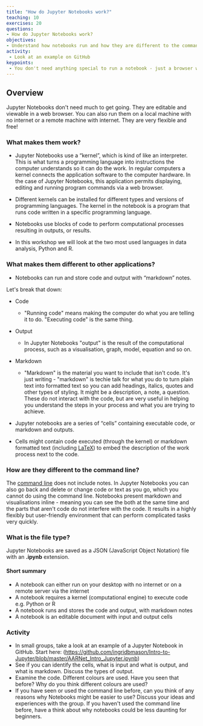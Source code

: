 ```yaml
---
title: "How do Jupyter Notebooks work?"
teaching: 10
exercises: 20
questions:
- How do Jupyter Notebooks work?
objectives:
- Understand how notebooks run and how they are different to the command line
activity:
 - Look at an example on GitHub
keypoints:
 - You don't need anything special to run a notebook - just a browser will do!
---
```


## Overview

Jupyter Notebooks don't need much to get going. They are editable and viewable in a web browser. You can also run them on a local machine with no internet or a remote machine with internet. They are very flexible and free!

### What makes them work?

- Jupyter Notebooks use a “kernel”, which is kind of like an interpreter. This is what turns a programming language into instructions the computer understands so it can do the work. In regular computers a kernel connects the application software to the computer hardware. In the case of Jupyter Notebooks, this application permits displaying, editing and running program commands via a web browser.

- Different kernels can be installed for different types and versions of programming languages. The kernel in the notebook is a program that runs code written in a specific programming language.

- Notebooks use blocks of code to perform computational processes resulting in outputs, or results.

- In this workshop we will look at the two most used languages in data analysis, Python and R.   

### What makes them different to other applications?

- Notebooks can run and store code and output with “markdown” notes. 

Let's break that down:

- Code
  - "Running code" means making the computer do what you are telling it to do. "Executing code" is the same thing.
- Output
  - In Jupyter Notebooks "output" is the result of the computational process, such as a visualisation, graph, model, equation and so on.
- Markdown
  - "Markdown" is the material you want to include that isn't code. It's just writing - "markdown" is techie talk for what you do to turn plain text into formatted text so you can add headings, italics, quotes and other types of styling. It might be a description, a note, a question. These do not interact with the code, but are very useful in helping you understand the steps in your process and what you are trying to achieve. 

- Jupyter notebooks are a series of “cells” containing executable code, or markdown and outputs. 

- Cells might contain code executed (through the kernel) or markdown formatted text (including [LaTeX](https://www.latex-project.org/)) to embed the description of the work process next to the code.

### How are they different to the command line?

The [command line](https://en.wikipedia.org/wiki/Command-line_interface) does not include notes. In Jupyter Notebooks you can also go back and delete or change code or text as you go, which you cannot do using the command line. Notebooks present markdown and visualisations inline - meaning you can see the both at the same time and the parts that aren't code do not interfere with the code. It results in a highly flexibly but user-friendly environment that can perform complicated tasks very quickly.

### What is the file type?

Jupyter Notebooks are saved as a JSON (JavaScript Object Notation) file with an **.ipynb** extension. 

#### Short summary

- A notebook can either run on your desktop with no internet or on a remote server via the internet 
- A notebook requires a kernel (computational engine) to execute code e.g. Python or R
- A notebook runs and stores the code and output, with markdown notes
- A notebook is an editable document with input and output cells 

### Activity

- In small groups, take a look at an example of a Jupyter Notebook in GitHub. Start here: (https://github.com/ingridbmason/Intro-to-Jupyter/blob/master/AARNet_Intro_Jupyter.ipynb)
- See if you can identify the cells, what is input and what is output, and what is markdown. Discuss the types of output. 
- Examine the code. Different colours are used. Have you seen that before? Why do you think different colours are used?
- If you have seen or used the command line before, can you think of any reasons why Notebooks might be easier to use? Discuss your ideas and experiences with the group. If you haven't used the command line before, have a think about why notebooks could be less daunting for beginners.

